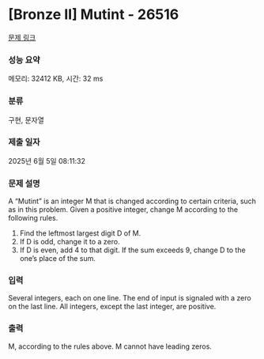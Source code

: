 # [Bronze II] Mutint - 26516 

[문제 링크](https://www.acmicpc.net/problem/26516) 

### 성능 요약

메모리: 32412 KB, 시간: 32 ms

### 분류

구현, 문자열

### 제출 일자

2025년 6월 5일 08:11:32

### 문제 설명

<p>A “Mutint” is an integer M that is changed according to certain criteria, such as in this problem. Given a positive integer, change M according to the following rules.</p>

<ol>
	<li>Find the leftmost largest digit D of M.</li>
	<li>If D is odd, change it to a zero.</li>
	<li>If D is even, add 4 to that digit. If the sum exceeds 9, change D to the one’s place of the sum.</li>
</ol>

### 입력 

 <p>Several integers, each on one line. The end of input is signaled with a zero on the last line. All integers, except the last integer, are positive.</p>

### 출력 

 <p>M, according to the rules above. M cannot have leading zeros.</p>

